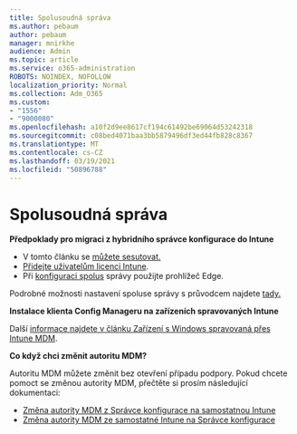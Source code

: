 ```yaml
---
title: Spolusoudná správa
ms.author: pebaum
author: pebaum
manager: mnirkhe
audience: Admin
ms.topic: article
ms.service: o365-administration
ROBOTS: NOINDEX, NOFOLLOW
localization_priority: Normal
ms.collection: Adm_O365
ms.custom:
- "1556"
- "9000080"
ms.openlocfilehash: a10f2d9ee8617cf194c61492be69064d53242318
ms.sourcegitcommit: c08bed4071baa3bb5879496df3ed44fb828c8367
ms.translationtype: MT
ms.contentlocale: cs-CZ
ms.lasthandoff: 03/19/2021
ms.locfileid: "50896788"
---
```

# <a name="co-management"></a>Spolusoudná správa

**Předpoklady pro migraci z hybridního správce konfigurace do Intune**

- V tomto článku se [můžete sesutovat.](https://docs.microsoft.com/mem/configmgr/mdm/understand/what-happened-to-hybrid)
- [Přidejte uživatelům licenci Intune](https://docs.microsoft.com/mem/intune/fundamentals/licenses-assign).
- Při [konfiguraci spolus](https://www.microsoft.com/edge) správy použijte prohlížeč Edge.

Podrobné možnosti nastavení spoluse správy s průvodcem najdete [tady.](https://admin.microsoft.com/AdminPortal/Home?#/modernonboarding/comanagesetupguide)

**Instalace klienta Config Manageru na zařízeních spravovaných Intune**

Další [informace najdete v článku Zařízení s Windows spravovaná přes Intune MDM](https://docs.microsoft.com/mem/configmgr/core/clients/deploy/deploy-clients-to-windows-computers#bkmk_mdm).

**Co když chci změnit autoritu MDM?**

Autoritu MDM můžete změnit bez otevření případu podpory. Pokud chcete pomoct se změnou autority MDM, přečtěte si prosím následující dokumentaci:

- [Změna autority MDM z Správce konfigurace na samostatnou Intune](https://docs.microsoft.com/mem/configmgr/mdm/understand/what-happened-to-hybrid)
- [Změna autority MDM ze samostatné Intune na Správce konfigurace](https://docs.microsoft.com/mem/configmgr/mdm/understand/what-happened-to-hybrid)
